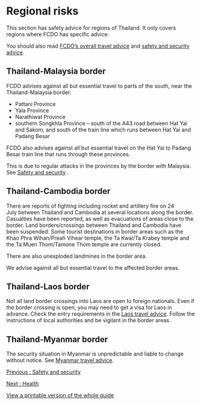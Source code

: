 # Regional risks

This section has safety advice for regions of Thailand. It only covers regions where FCDO has specific advice.

You should also read [FCDO’s overall travel advice](/foreign-travel-advice/thailand) and [safety and security advice](/foreign-travel-advice/thailand/safety-and-security).

## Thailand-Malaysia border

FCDO advises against all but essential travel to parts of the south, near the Thailand-Malaysia border:

* Pattani Province
* Yala Province
* Narathiwat Province
* southern Songkhla Province – south of the A43 road between Hat Yai and Sakom, and south of the train line which runs between Hat Yai and Padang Besar

FCDO also advises against all but essential travel on the Hat Yai to Padang Besar train line that runs through these provinces.

This is due to regular attacks in the provinces by the border with Malaysia. See [Safety and security](https://www.gov.uk/foreign-travel-advice/thailand/safety-and-security) .

## Thailand-Cambodia border

There are reports of fighting including rocket and artillery fire on 24 July between Thailand and Cambodia at several locations along the border. Casualties have been reported, as well as evacuations of areas close to the border. Land borders/crossings between Thailand and Cambodia have been suspended. Some tourist destinations in border areas such as the Khao Phra Wihan/Preah Vihear temple, the Ta Kwai/Ta Krabey temple and the Ta Muen Thom/Tamone Thom temple are currently closed.

There are also unexploded landmines in the border area.

We advise against all but essential travel to the affected border areas.

## Thailand-Laos border

Not all land border crossings into Laos are open to foreign nationals. Even if the border crossing is open, you may need to get a visa for Laos in advance. Check the entry requirements in the [Laos travel advice](https://www.gov.uk/foreign-travel-advice/laos/entry-requirements). Follow the instructions of local authorities and be vigilant in the border areas.

## Thailand-Myanmar border

The security situation in Myanmar is unpredictable and liable to change without notice. See [Myanmar travel advice](https://www.gov.uk/foreign-travel-advice/myanmar).

[Previous
:
Safety and security](/foreign-travel-advice/thailand/safety-and-security)

[Next
:
Health](/foreign-travel-advice/thailand/health)

[View a printable version of the whole guide](/foreign-travel-advice/thailand/print)